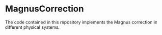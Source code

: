 # MagnusCorrection
The code contained in this repository implements the Magnus correction in different physical systems.
